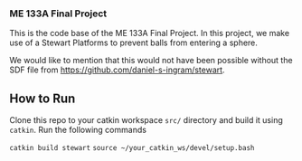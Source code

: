 ### ME 133A Final Project ###

This is the code base of the ME 133A Final Project. In this project, we make use of a Stewart Platforms to prevent balls from entering a sphere.

We would like to mention that this would not have been possible without the SDF file from https://github.com/daniel-s-ingram/stewart.

## How to Run ##

Clone this repo to your catkin workspace `src/` directory and build it using `catkin`. Run the following commands

`catkin build stewart`
`source ~/your_catkin_ws/devel/setup.bash`


